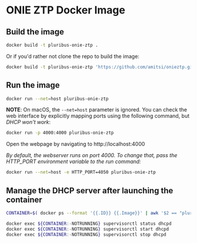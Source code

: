 # ONIE ZTP Docker Image

## Build the image

```sh
docker build -t pluribus-onie-ztp .
```

Or if you'd rather not clone the repo to build the image:

```sh
docker build -t pluribus-onie-ztp 'https://github.com/amitsi/onieztp.git#:onie/docker'
```

## Run the image

```sh
docker run --net=host pluribus-onie-ztp
```

**NOTE**: On macOS, the `--net=host` parameter is ignored.  You can check the web interface by explicitly mapping ports using the following command, but _DHCP won't work_:

```sh
docker run -p 4000:4000 pluribus-onie-ztp
```

Open the webpage by navigating to http://localhost:4000

*By default, the webserver runs on port 4000.  To change that, pass the
HTTP_PORT environment variable to the run command:*

```sh
docker run --net=host -e HTTP_PORT=4050 pluribus-onie-ztp
```

## Manage the DHCP server after launching the container

```sh
CONTAINER=$( docker ps --format '{{.ID}} {{.Image}}' | awk '$2 == "pluribus-onie-ztp" { print $1 }' )

docker exec ${CONTAINER:-NOTRUNNING} supervisorctl status dhcpd
docker exec ${CONTAINER:-NOTRUNNING} supervisorctl start dhcpd
docker exec ${CONTAINER:-NOTRUNNING} supervisorctl stop dhcpd
```
